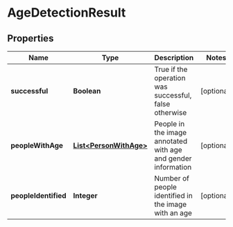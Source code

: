 
# AgeDetectionResult

## Properties
Name | Type | Description | Notes
------------ | ------------- | ------------- | -------------
**successful** | **Boolean** | True if the operation was successful, false otherwise |  [optional]
**peopleWithAge** | [**List&lt;PersonWithAge&gt;**](PersonWithAge.md) | People in the image annotated with age and gender information |  [optional]
**peopleIdentified** | **Integer** | Number of people identified in the image with an age |  [optional]



